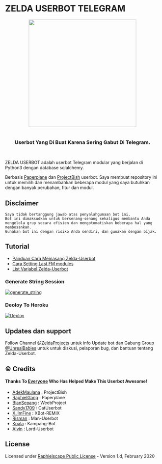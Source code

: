 # ZELDA USERBOT TELEGRAM

<p align="center">
   <img src="https://telegra.ph/file/860471ce923e76160ae31.jpg" width=350px>
   <br>
   <br>
</p>

<h3 align="center">Userbot Yang Di Buat Karena Sering Gabut Di Telegram.</h3>
<p align="center">&nbsp;</p>

ZELDA USERBOT adalah userbot Telegram modular yang berjalan di Python3 dengan database sqlalchemy.

Berbasis [Paperplane](https://github.com/RaphielGang/Telegram-UserBot) dan [ProjectBish](https://github.com/adekmaulana/ProjectBish) userbot.
Saya membuat repository ini untuk memilih dan menambahkan beberapa modul yang saya butuhkan dengan banyak perubahan, fitur dan modul.

## Disclaimer

```
Saya tidak bertanggung jawab atas penyalahgunaan bot ini.
Bot ini dimaksudkan untuk bersenang-senang sekaligus membantu Anda
mengelola grup secara efisien dan mengotomatiskan beberapa hal yang membosankan.
Gunakan bot ini dengan risiko Anda sendiri, dan gunakan dengan bijak.
```

## Tutorial

- [Panduan Cara Memasang Zelda-Userbot](https://mrismanaziz.medium.com/cara-memasang-userbot-telegram-repo-man-userbot-deploy-di-heroku-c56d1f8b5537)
- [Cara Setting Last.FM modules](https://telegra.ph/How-to-set-up-LastFM-module-for-Paperplane-userbot-11-02)
- [List Variabel Zelda-Userbot](https://telegra.ph/List-Variabel-Heroku-untuk-Man-Userbot-09-22)

### Generate String Session
<a href="https://replit.com/@fhmyngrh/Zelda-String-Session"><img src="https://img.shields.io/badge/RUN-Get__String-red?style=for-the-badge&logo=repl.it" alt="generate_string" /></a>

### Deoloy To Heroku
[![Deploy](https://www.herokucdn.com/deploy/button.svg)](https://heroku.com/deploy?template=https://github.com/nmiabdfhmy/Zelda-Deploy-Test)

## Updates dan support

Follow Channel [@ZeldaProjects](https://t.me/zeldaprojects) untuk info Update bot dan Gabung Group [@UnrealBabies](https://t.me/UnrealBabies) untuk untuk diskusi, pelaporan bug, dan bantuan tentang Zelda-Userbot.

## © Credits
#### Thanks To [Everyone](https://github.com/mrismanaziz/Man-Userbot/graphs/contributors) Who Has Helped Make This Userbot Awesome!
*   [AdekMaulana](https://github.com/adekmaulana) : ProjectBish
*   [RaphielGang](https://github.com/RaphielGang) : Paperplane
*   [BianSepang](https://github.com/BianSepang/WeebProject) : WeebProject
*   [Sandy1709](https://github.com/sandy1709/catuserbot) : CatUserbot
*   [X_ImFine](https://github.com/ximfine) :  XBot-REMIX
*   [Risman](https://github.com/mrismanaziz/Man-Userbot) :  Man-Userbot
*   [Koala](https://github.com/ManusiaRakitan/Kampang-Bot) : Kampang-Bot
*   [Alvin](https://github.com/Zora24/Lord-Userbot) : Lord-Userbot

## License
Licensed under [Raphielscape Public License](https://github.com/mrismanaziz/Man-Userbot/blob/Man-Userbot/LICENSE) - Version 1.d, February 2020
